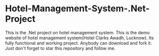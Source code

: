 # Hotel-Management-System-.Net-Project
This is the .Net project on hotel management system. This is the demo website of hotel management system(Hotel Clarks Awadh, Lucknow). Its fully functional and working project. Anybody can download and fork it. Just don't forget to star this repository and follow me.
